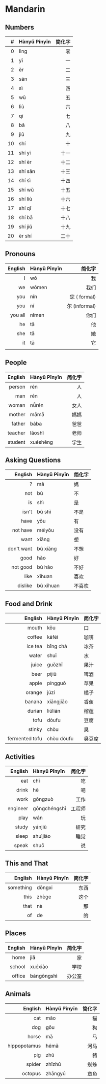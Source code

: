 # Mandarin

## Numbers

|#   | Hànyǔ Pīnyīn | 简化字 |
|---:|:-------------|-------:|
|  0 |  ling        |   零   |
|  1 |  yī          |   一   |
|  2 |  èr          |   二   |
|  3 |  sān         |   三   |
|  4 |  sì          |   四   |
|  5 |  wǔ          |   五   |
|  6 |  liù         |   六   |
|  7 |  qī          |   七   |
|  8 |  bā          |   八   |
|  9 |  jiǔ         |   九   |
| 10 |  shí         |   十   |
| 11 |  shí yī      | 十一   |
| 12 |  shí èr      | 十二   |
| 13 |  shí sān     | 十三   |
| 14 |  shí sì      | 十四   |
| 15 |  shí wǔ      | 十五   |
| 16 |  shí liù     | 十六   |
| 17 |  shí qī      | 十七   |
| 18 |  shí bā      | 十八   |
| 19 |  shí jiǔ     | 十九   |
| 20 |  èr shí      | 二十   |


## Pronouns

|English   | Hànyǔ Pīnyīn | 简化字                          |
|---------:|:-------------|--------------------------------:|
| I        |       wǒ     |            我                   |
| we       |       wǒmen  |            我们                 |
| you      |       nín    |            您     (  formal)    |
| you      |       ní     |            尔     (informal)    |
| you all  |       nǐmen  |            你们                 |
| he       |       tā     |            他                   |
| she      |       tā     |            她                   |
| it       |       tā     |            它                   |
|          |              |

## People

|English   | Hànyǔ Pīnyīn | 简化字                          |
|---------:|:-------------|--------------------------------:|
| person   |   rén        |      人                         |
| man      |   rén        |      人                         |
| woman    |   nǚrén      |    女人                         |
| mother   |   māmā       |    媽媽                         |
| father   |   bàba       |    爸爸                         |
| teacher  |   lǎoshī     |    老师                         |
| student  |   xuéshēng   |    学生                         |


## Asking Questions

|English      | Hànyǔ Pīnyīn | 简化字                          |
|------------:|:-------------|:--------------------------------|
| ?           |  mā          |          媽                     |
| not         |  bù          |        不                       |
| is          |     shì      |          是                     |
| isn't       |  bù shì      |        不是                     |
| have        |     yǒu      |          有                     |
| not have    |  méiyǒu      |        没有                     |
| want        |     xiǎng    |          想                     |
| don't want  |  bù xiǎng    |        不想                     |
| good        |     hǎo      |          好                     |
| not good    |  bù hǎo      |        不好                     |
| like        |     xǐhuan   |          喜欢                   |
| dislike     |  bù xǐhuan   |        不喜欢                   |


## Food and Drink

|English          | Hànyǔ Pīnyīn | 简化字                          |
|----------------:|:-------------|:--------------------------------|
| mouth           |  kǒu         |   口                            |
| coffee          |  kāfēi       |   咖啡                          |
| ice tea         |  bīng chá    |   冰茶                          |
| water           |  shuǐ        |   水                            |
| juice           |  guǒzhī      |   果汁                          |
| beer            |  píjiǔ       |   啤酒                          |
| apple           |  píngguǒ     |   苹果                          |
| orange          |  júzi        |   橘子                          |
| banana          |  xiāngjiāo   |   香蕉                          |
| durian          |  liúlián     |   榴莲                          |
| tofu            |  dòufu       |     豆腐                        |
| stinky          |  chòu        |   臭                            |
| fermented tofu  |  chòu dòufu  |   臭豆腐                        |


## Activities

|English          | Hànyǔ Pīnyīn | 简化字                          |
|----------------:|:-------------|--------------------------------:|
| eat             | chī          |   吃                            |
| drink           | hē           |   喝                            |
| work            | gōngzuò      |   工作                          |
| engineer        | gōngchéngshī |   工程师                        |
| play            | wán          |   玩                            |
| study           | yánjiū       |   研究                          |
| sleep           | shuìjiào     |   睡觉                          |
| speak           | shuō         |   说                            |


## This and That

|English          | Hànyǔ Pīnyīn | 简化字                          |
|----------------:|:-------------|--------------------------------:|
| something       | dōngxi       |   东西                          |
| this            | zhège        |   这个                          |
| that            | nà           |   那                            |
| of              | de           |   的


## Places

|English          | Hànyǔ Pīnyīn | 简化字                          |
|----------------:|:-------------|--------------------------------:|
| home            |  jiā         |   家                            |
| school          |  xuéxiào     |   学校                          |
| office          |  bàngōngshì  |   办公室


## Animals

|English          | Hànyǔ Pīnyīn | 简化字                          |
|----------------:|:-------------|--------------------------------:|
| cat             |  māo         |     猫                          |
| dog             |  gǒu         |     狗                          |
| horse           |  mǎ          |     马                          |
| hippopotamus    |  hémǎ        |   河马                          |
| pig             |  zhū         |     猪                          |
| spider          |  zhīzhū      |   蜘蛛                          |
| octopus         |  zhāngyú     |   章鱼                          |


